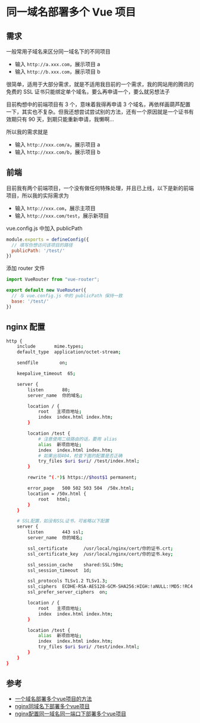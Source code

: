 # 同一域名部署多个 Vue 项目

## 需求

一般常用子域名来区分同一域名下的不同项目

- 输入 `http://a.xxx.com`，展示项目 a
- 输入 `http://b.xxx.com`，展示项目 b

很简单，适用于大部分需求，就是不适用我目前的一个需求，我的网站用的腾讯的免费的 SSL 证书只能绑定单个域名，要么再申请一个，要么就另想法子

目前构想中的前端项目有 3 个，意味着我得再申请 3 个域名，再依样画葫芦配置一下，其实也不复杂。但我还想尝试尝试别的方法，还有一个原因就是一个证书有效期只有 90 天，到期只能重新申请，我懒啊...

所以我的需求就是

- 输入 `http://xxx.com/a`，展示项目 a
- 输入 `http://xxx.com/b`，展示项目 b

## 前端

目前我有两个前端项目，一个没有做任何特殊处理，并且已上线，以下是新的前端项目，所以我的实际需求为

- 输入 `http://xxx.com`，展示主项目
- 输入 `http://xxx.com/test`，展示新项目

vue.config.js 中加入 publicPath

```javascript
module.exports = defineConfig({
  // 填写你想访问该项目的路径
  publicPath: '/test/'
})
```

添加 router 文件

```javascript
import VueRouter from "vue-router";

export default new VueRouter({
  // 与 vue.config.js 中的 publicPath 保持一致
  base: '/test/'
})
```

## nginx 配置

```bash
http {
    include       mime.types;
    default_type  application/octet-stream;

    sendfile        on;

    keepalive_timeout  65;

    server {
        listen       80;
        server_name  你的域名;

        location / {
            root   主项目地址;
            index  index.html index.htm;
        }

        location /test {
            # 注意使用二级路由的话，要用 alias
            alias  新项目地址;
            index  index.html index.htm;
            # 如果出现404，检查下面的配置是否正确
            try_files $uri $uri/ /test/index.html;
        }

        rewrite ^(.*)$ https://$host$1 permanent;

        error_page   500 502 503 504  /50x.html;
        location = /50x.html {
            root   html;
        }
    }

    # SSL配置，如没有SSL证书，可省略以下配置
    server {
        listen       443 ssl;
        server_name  你的域名;

        ssl_certificate      /usr/local/nginx/cert/你的证书.crt;
        ssl_certificate_key  /usr/local/nginx/cert/你的证书.key;

        ssl_session_cache    shared:SSL:50m;
        ssl_session_timeout  1d;

        ssl_protocols TLSv1.2 TLSv1.3;
        ssl_ciphers  ECDHE-RSA-AES128-GCM-SHA256:HIGH:!aNULL:!MD5:!RC4:!DHE;
        ssl_prefer_server_ciphers  on;

        location / {
            root   主项目地址;
            index  index.html index.htm;
        }

        location /test {
            alias  新项目地址;
            index  index.html index.htm;
            try_files $uri $uri/ /test/index.html;
        }
    }
}
```

## 参考

- [一个域名部署多个vue项目的方法](https://blog.csdn.net/mynewdays/article/details/124465677)
- [nginx同域名下部署多个vue项目](https://blog.csdn.net/qq_35321405/article/details/96135145)
- [nginx配置同一域名同一端口下部署多个vue项目](https://blog.csdn.net/strggle_bin/article/details/137918013)
